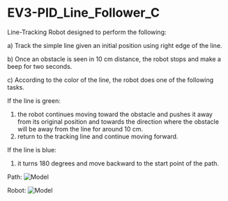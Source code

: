# EV3-PID_Line_Follower_C

 Line-Tracking Robot designed to perform the following: 
 
  a) Track the simple line given an initial position using right edge of the line.
  
  b) Once an obstacle is seen in 10 cm distance, the robot stops and make a beep for two seconds.
  
  c) According to the color of the line, the robot does one of the following tasks. 

If the line is green:
   1. the robot continues moving toward the obstacle and pushes it away from its original position 
   and towards the direction where the obstacle will be away from the line for around 10 cm.
   2. return to the tracking line and continue moving forward. 

If the line is blue:
   1. it turns 180 degrees and move backward to the start point of the path. 
   
Path:
![Model](https://github.com/banveet-johal/EV3-PID_Line_Follower_C/blob/main/image/robot_path.PNG)

Robot:
![Model](https://github.com/banveet-johal/EV3-PID_Line_Follower_C/blob/main/image/robot.PNG)
